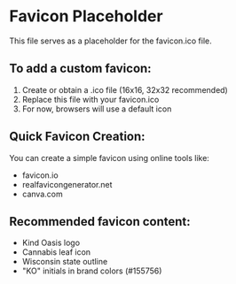 # Favicon Placeholder

This file serves as a placeholder for the favicon.ico file. 

## To add a custom favicon:

1. Create or obtain a .ico file (16x16, 32x32 recommended)
2. Replace this file with your favicon.ico
3. For now, browsers will use a default icon

## Quick Favicon Creation:

You can create a simple favicon using online tools like:
- favicon.io
- realfavicongenerator.net
- canva.com

## Recommended favicon content:
- Kind Oasis logo
- Cannabis leaf icon
- Wisconsin state outline
- "KO" initials in brand colors (#155756)